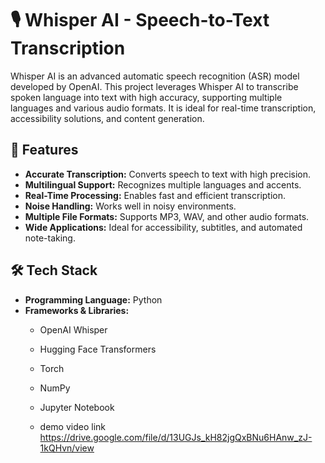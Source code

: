 # 🎙️ Whisper AI - Speech-to-Text Transcription  

Whisper AI is an advanced automatic speech recognition (ASR) model developed by OpenAI. This project leverages Whisper AI to transcribe spoken language into text with high accuracy, supporting multiple languages and various audio formats. It is ideal for real-time transcription, accessibility solutions, and content generation.  

## 📌 Features  

- **Accurate Transcription:** Converts speech to text with high precision.  
- **Multilingual Support:** Recognizes multiple languages and accents.  
- **Real-Time Processing:** Enables fast and efficient transcription.  
- **Noise Handling:** Works well in noisy environments.  
- **Multiple File Formats:** Supports MP3, WAV, and other audio formats.  
- **Wide Applications:** Ideal for accessibility, subtitles, and automated note-taking.  

## 🛠️ Tech Stack  

- **Programming Language:** Python  
- **Frameworks & Libraries:**  
  - OpenAI Whisper  
  - Hugging Face Transformers  
  - Torch  
  - NumPy  
  - Jupyter Notebook
 
  - demo video link
    https://drive.google.com/file/d/13UGJs_kH82jgQxBNu6HAnw_zJ-1kQHvn/view
 

